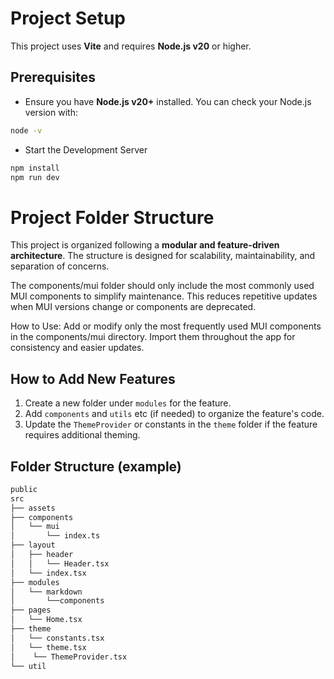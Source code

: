 # Project Setup

This project uses **Vite** and requires **Node.js v20** or higher.

## Prerequisites

- Ensure you have **Node.js v20+** installed. You can check your Node.js version with:

```bash
node -v
```

- Start the Development Server

```bash
npm install
npm run dev
```

# Project Folder Structure

This project is organized following a **modular and feature-driven architecture**. The structure is designed for scalability, maintainability, and separation of concerns.

The components/mui folder should only include the most commonly used MUI components to simplify maintenance. This reduces repetitive updates when MUI versions change or components are deprecated.

How to Use: Add or modify only the most frequently used MUI components in the components/mui directory. Import them throughout the app for consistency and easier updates.

## How to Add New Features

1. Create a new folder under `modules` for the feature.
2. Add `components` and `utils` etc (if needed) to organize the feature's code.
3. Update the `ThemeProvider` or constants in the `theme` folder if the feature requires additional theming.

## Folder Structure (example)

```bash
public
src
├── assets
├── components
│   └── mui
│       └── index.ts
├── layout
│   ├── header
│   │   └── Header.tsx
│   └── index.tsx
├── modules
│   └── markdown
│       └──components
├── pages
│   └── Home.tsx
├── theme
│   └── constants.tsx
│   └── theme.tsx
│    └── ThemeProvider.tsx
└── util
```
